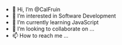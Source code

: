 - 👋 Hi, I’m @CalFruin
- 👀 I’m interested in Software Development
- 🌱 I’m currently learning JavaScript
- 💞️ I’m looking to collaborate on ...
- 📫 How to reach me ...

<!---
CalFruin/CalFruin is a ✨ special ✨ repository because its `README.md` (this file) appears on your GitHub profile.
You can click the Preview link to take a look at your changes.
--->
